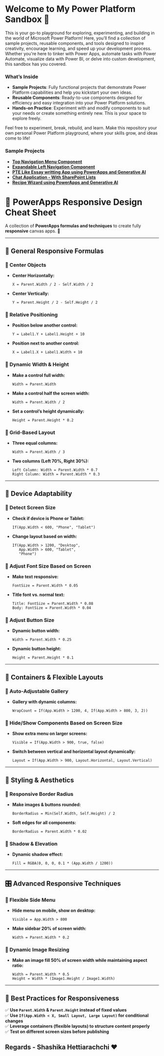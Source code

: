 # Welcome to My Power Platform Sandbox 🚀

This is your go-to playground for exploring, experimenting, and building in the world of Microsoft Power Platform! Here, you’ll find a collection of sample projects, reusable components, and tools designed to inspire creativity, encourage learning, and speed up your development process. Whether you're here to tinker with Power Apps, automate tasks with Power Automate, visualize data with Power BI, or delve into custom development, this sandbox has you covered.

### What’s Inside
- **Sample Projects**: Fully functional projects that demonstrate Power Platform capabilities and help you kickstart your own ideas.
- **Reusable Components**: Ready-to-use components designed for efficiency and easy integration into your Power Platform solutions.
- **Hands-on Practice**: Experiment with and modify components to suit your needs or create something entirely new. This is your space to explore freely.

Feel free to experiment, break, rebuild, and learn. Make this repository your own personal Power Platform playground, where your skills grow, and ideas come to life!

### Sample Projects

- **[Top Navigation Menu Component](https://github.com/schetti92/PowerApps/tree/main/TopNavBarMenuPowerapps)**
- **[Expandable Left Navigation Component ](https://github.com/schetti92/PowerApps/tree/main/ExpandableLeftNavComponent)**
- **[PTE Like Essay writting App using PowerApps and Generative AI](https://github.com/schetti92/PowerApps/tree/main/EssayWritingApp)**
- **[Chat Application - With SharePoint Lists](https://github.com/schetti92/PowerApps/tree/main/ChatApplication)**
- **[Recipe Wizard using PowerApps and Generative AI](https://github.com/schetti92/PowerApps/tree/main/RecipeWizardApp)**


# 📌 PowerApps Responsive Design Cheat Sheet

A collection of **PowerApps formulas and techniques** to create fully **responsive** canvas apps. 🚀

---

## 📏 General Responsive Formulas
### 🔹 Center Objects
- **Center Horizontally:**  
  ```powerapps
  X = Parent.Width / 2 - Self.Width / 2
  ```
- **Center Vertically:**  
  ```powerapps
  Y = Parent.Height / 2 - Self.Height / 2
  ```

### 🔹 Relative Positioning
- **Position below another control:**  
  ```powerapps
  Y = Label1.Y + Label1.Height + 10
  ```
- **Position next to another control:**  
  ```powerapps
  X = Label1.X + Label1.Width + 10
  ```

### 🔹 Dynamic Width & Height
- **Make a control full width:**  
  ```powerapps
  Width = Parent.Width
  ```
- **Make a control half the screen width:**  
  ```powerapps
  Width = Parent.Width / 2
  ```
- **Set a control’s height dynamically:**  
  ```powerapps
  Height = Parent.Height * 0.2
  ```

### 🔹 Grid-Based Layout
- **Three equal columns:**  
  ```powerapps
  Width = Parent.Width / 3
  ```
- **Two columns (Left 70%, Right 30%):**  
  ```powerapps
  Left Column: Width = Parent.Width * 0.7
  Right Column: Width = Parent.Width * 0.3
  ```

---

## 📱 Device Adaptability
### 🔹 Detect Screen Size
- **Check if device is Phone or Tablet:**  
  ```powerapps
  If(App.Width < 600, "Phone", "Tablet")
  ```
- **Change layout based on width:**  
  ```powerapps
  If(App.Width > 1200, "Desktop", 
     App.Width > 600, "Tablet", 
     "Phone")
  ```

### 🔹 Adjust Font Size Based on Screen
- **Make text responsive:**  
  ```powerapps
  FontSize = Parent.Width * 0.05
  ```
- **Title font vs. normal text:**  
  ```powerapps
  Title: FontSize = Parent.Width * 0.08
  Body: FontSize = Parent.Width * 0.04
  ```

### 🔹 Adjust Button Size
- **Dynamic button width:**  
  ```powerapps
  Width = Parent.Width * 0.25
  ```
- **Dynamic button height:**  
  ```powerapps
  Height = Parent.Height * 0.1
  ```

---

## 📂 Containers & Flexible Layouts
### 🔹 Auto-Adjustable Gallery
- **Gallery with dynamic columns:**  
  ```powerapps
  WrapCount = If(App.Width > 1200, 4, If(App.Width > 800, 3, 2))
  ```

### 🔹 Hide/Show Components Based on Screen Size
- **Show extra menu on larger screens:**  
  ```powerapps
  Visible = If(App.Width > 900, true, false)
  ```
- **Switch between vertical and horizontal layout dynamically:**  
  ```powerapps
  Layout = If(App.Width > 900, Layout.Horizontal, Layout.Vertical)
  ```

---

## 🎨 Styling & Aesthetics
### 🔹 Responsive Border Radius
- **Make images & buttons rounded:**  
  ```powerapps
  BorderRadius = Min(Self.Width, Self.Height) / 2
  ```
- **Soft edges for all components:**  
  ```powerapps
  BorderRadius = Parent.Width * 0.02
  ```

### 🔹 Shadow & Elevation
- **Dynamic shadow effect:**  
  ```powerapps
  Fill = RGBA(0, 0, 0, 0.1 * (App.Width / 1200))
  ```

---

## 🎛 Advanced Responsive Techniques
### 🔹 Flexible Side Menu
- **Hide menu on mobile, show on desktop:**  
  ```powerapps
  Visible = App.Width > 800
  ```
- **Make sidebar 20% of screen width:**  
  ```powerapps
  Width = Parent.Width * 0.2
  ```

### 🔹 Dynamic Image Resizing
- **Make an image fill 50% of screen width while maintaining aspect ratio:**  
  ```powerapps
  Width = Parent.Width * 0.5
  Height = Width * (Image1.Height / Image1.Width)
  ```

---

## 🔹 Best Practices for Responsiveness
✅ **Use `Parent.Width` & `Parent.Height` instead of fixed values**  
✅ **Use `If(App.Width < X, Small Layout, Large Layout)` for conditional changes**  
✅ **Leverage containers (flexible layouts) to structure content properly**  
✅ **Test on different screen sizes before publishing**  


## Regards - Shashika Hettiarachchi ❤️

